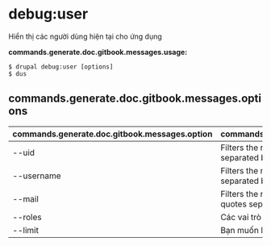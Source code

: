 # debug:user
Hiển thị các người dùng hiện tại cho ứng dụng

**commands.generate.doc.gitbook.messages.usage:**
```
$ drupal debug:user [options]
$ dus  
```

## commands.generate.doc.gitbook.messages.options
commands.generate.doc.gitbook.messages.option | commands.generate.doc.gitbook.messages.details
-------|-------------
--uid | Filters the result list by uids [between quotes separated by spaces]
--username | Filters the result list by usernames [between quotes separated by spaces]
--mail | Filters the result list by user's e-mail [between quotes separated by spaces]
--roles | Các vai trò để lọc debug
--limit | Bạn muốn liệt kê bao nhiêu người dùng trong debug
